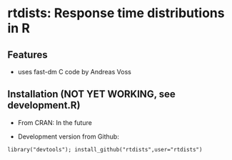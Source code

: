 rtdists: Response time distributions in R
====

## Features

* uses fast-dm C code by Andreas Voss

## Installation (NOT YET WORKING, see development.R)

* From CRAN: In the future

* Development version from Github:
```
library("devtools"); install_github("rtdists",user="rtdists")
```
